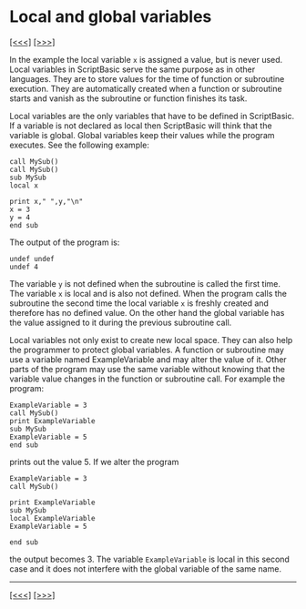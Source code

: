 # Local and global variables

[\[\<\<\<\]](ug_18.3.md) [\[\>\>\>\]](ug_18.5.md)

In the example the local variable `x` is assigned a value, but is never
used. Local variables in ScriptBasic serve the same purpose as in other
languages. They are to store values for the time of function or
subroutine execution. They are automatically created when a function or
subroutine starts and vanish as the subroutine or function finishes its
task.

Local variables are the only variables that have to be defined in
ScriptBasic. If a variable is not declared as local then ScriptBasic
will think that the variable is global. Global variables keep their
values while the program executes. See the following example:

    call MySub()
    call MySub()
    sub MySub
    local x
    
    print x," ",y,"\n"
    x = 3
    y = 4
    end sub

The output of the program is:

    undef undef
    undef 4

The variable `y` is not defined when the subroutine is called the first
time. The variable `x` is local and is also not defined. When the
program calls the subroutine the second time the local variable `x` is
freshly created and therefore has no defined value. On the other hand
the global variable has the value assigned to it during the previous
subroutine call.

Local variables not only exist to create new local space. They can also
help the programmer to protect global variables. A function or
subroutine may use a variable named ExampleVariable and may alter the
value of it. Other parts of the program may use the same variable
without knowing that the variable value changes in the function or
subroutine call. For example the program:

    ExampleVariable = 3
    call MySub()
    print ExampleVariable
    sub MySub
    ExampleVariable = 5
    end sub

prints out the value 5. If we alter the program

    ExampleVariable = 3
    call MySub()
    
    print ExampleVariable
    sub MySub
    local ExampleVariable
    ExampleVariable = 5
    
    end sub

the output becomes 3. The variable `ExampleVariable` is local in this
second case and it does not interfere with the global variable of the
same name.

-----

[\[\<\<\<\]](ug_18.3.md) [\[\>\>\>\]](ug_18.5.md)
